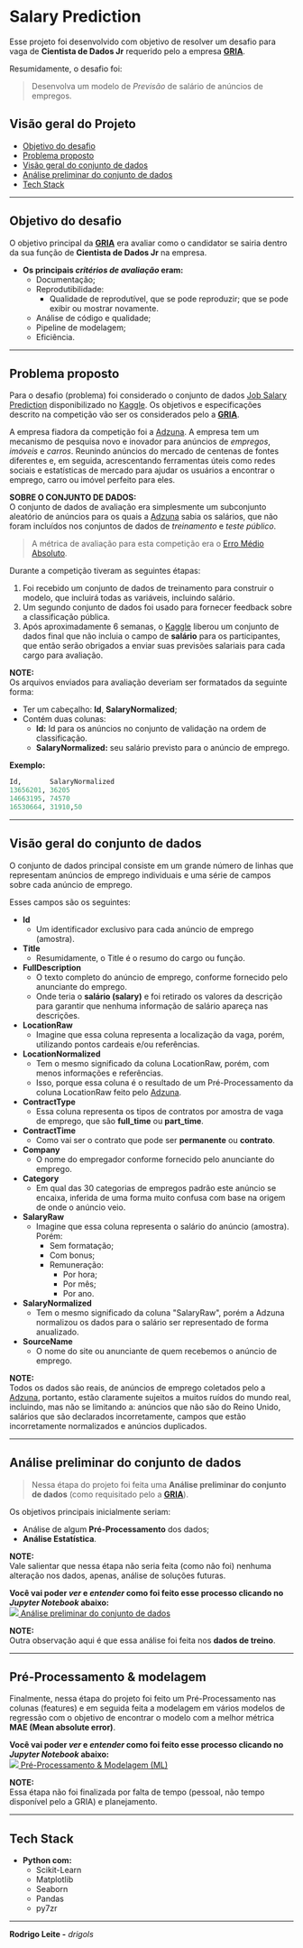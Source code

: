 # Salary Prediction

Esse projeto foi desenvolvido com objetivo de resolver um desafio para vaga de **Cientista de Dados Jr** requerido pelo a empresa **[GRIA](https://www.gria.io/)**.

Resumidamente, o desafio foi:

> Desenvolva um modelo de *Previsão* de salário de anúncios de empregos.

## Visão geral do Projeto

 - [Objetivo do desafio](#goal)
 - [Problema proposto](#problem)
 - [Visão geral do conjunto de dados](#data-overview)
 - [Análise preliminar do conjunto de dados](#preliminary-analysis)
 - [Tech Stack](#tech-stack)

---

<div id="goal"></div>

## Objetivo do desafio

O objetivo principal da **[GRIA](https://www.gria.io/)** era avaliar como o candidator se sairia dentro da sua função de **Cientista de Dados Jr** na empresa.

 - **Os principais *critérios de avaliação* eram:**
   - Documentação;
   - Reprodutibilidade:
     - Qualidade de reprodutível, que se pode reproduzir; que se pode exibir ou mostrar novamente.
   - Análise de código e qualidade;
   - Pipeline de modelagem;
   - Eficiência.

---

<div id="problem"></div>

## Problema proposto

Para o desafio (problema) foi considerado o conjunto de dados [Job Salary Prediction](https://www.kaggle.com/c/job-salary-prediction) disponibilizado no [Kaggle](https://www.kaggle.com/). Os objetivos e especificações descrito na competição vão ser os considerados pelo a **[GRIA](https://www.gria.io/)**.

A empresa fiadora da competição foi a [Adzuna](https://www.adzuna.co.uk/). A empresa tem um mecanismo de pesquisa novo e inovador para anúncios de *empregos*, *imóveis* e *carros*. Reunindo anúncios do mercado de centenas de fontes diferentes e, em seguida, acrescentando ferramentas úteis como redes sociais e estatísticas de mercado para ajudar os usuários a encontrar o emprego, carro ou imóvel perfeito para eles.

**SOBRE O CONJUNTO DE DADOS:**  
O conjunto de dados de avaliação era simplesmente um subconjunto aleatório de anúncios para os quais a [Adzuna](https://www.adzuna.co.uk/) sabia os salários, que não foram incluídos nos conjuntos de dados de *treinamento* e *teste público*.

> A métrica de avaliação para esta competição era o [Erro Médio Absoluto](https://en.wikipedia.org/wiki/Mean_absolute_error).

Durante a competição tiveram as seguintes étapas:
 1. Foi recebido um conjunto de dados de treinamento para construir o modelo, que incluirá todas as variáveis, incluindo salário.
 2. Um segundo conjunto de dados foi usado para fornecer feedback sobre a classificação pública.
 3. Após aproximadamente 6 semanas, o [Kaggle](https://www.kaggle.com/) liberou um conjunto de dados final que não incluia o campo de **salário** para os participantes, que então serão obrigados a enviar suas previsões salariais para cada cargo para avaliação.

**NOTE:**  
Os arquivos enviados para avaliação deveriam ser formatados da seguinte forma:
 - Ter um cabeçalho: **Id**, **SalaryNormalized**;
 - Contém duas colunas:
   - **Id:** Id para os anúncios no conjunto de validação na ordem de classificação.
   - **SalaryNormalized:** seu salário previsto para o anúncio de emprego.

**Exemplo:**  
```python
Id,       SalaryNormalized 
13656201, 36205 
14663195, 74570 
16530664, 31910,50 
```

---

<div id="data-overview"></div>

## Visão geral do conjunto de dados

O conjunto de dados principal consiste em um grande número de linhas que representam anúncios de emprego individuais e uma série de campos sobre cada anúncio de emprego.

Esses campos são os seguintes:

 - **Id**
   - Um identificador exclusivo para cada anúncio de emprego (amostra).
 - **Title**
   - Resumidamente, o Title é o resumo do cargo ou função.
 - **FullDescription**
   - O texto completo do anúncio de emprego, conforme fornecido pelo anunciante do emprego.
   - Onde teria o **salário (salary)** e foi retirado os valores da descrição para garantir que nenhuma informação de salário apareça nas descrições.
 - **LocationRaw**
   - Imagine que essa coluna representa a localização da vaga, porém, utilizando pontos cardeais e/ou referências.
 - **LocationNormalized**
   - Tem o mesmo significado da coluna LocationRaw, porém, com menos informações e referências.
   - Isso, porque essa coluna é o resultado de um Pré-Processamento da coluna LocationRaw feito pelo [Adzuna](https://www.adzuna.co.uk/).
 - **ContractType**
   - Essa coluna representa os tipos de contratos por amostra de vaga de emprego, que são **full_time** ou **part_time**.
 - **ContractTime**
   - Como vai ser o contrato que pode ser **permanente** ou **contrato**.
 - **Company**
   - O nome do empregador conforme fornecido pelo anunciante do emprego.
 - **Category**
   - Em qual das 30 categorias de empregos padrão este anúncio se encaixa, inferida de uma forma muito confusa com base na origem de onde o anúncio veio.
 - **SalaryRaw**
   - Imagine que essa coluna representa o salário do anúncio (amostra). Porém:
     - Sem formatação;
     - Com bonus;
     - Remuneração:
       - Por hora;
       - Por mês;
       - Por ano.
 - **SalaryNormalized**
   - Tem o mesmo significado da coluna "SalaryRaw", porém a Adzuna normalizou os dados para o salário ser representado de forma anualizado.
 - **SourceName**
   - O nome do site ou anunciante de quem recebemos o anúncio de emprego. 

**NOTE:**  
Todos os dados são reais, de anúncios de emprego coletados pelo a [Adzuna](https://www.adzuna.co.uk/), portanto, estão claramente sujeitos a muitos ruídos do mundo real, incluindo, mas não se limitando a: anúncios que não são do Reino Unido, salários que são declarados incorretamente, campos que estão incorretamente normalizados e anúncios duplicados.

---

<div id="preliminary-analysis"></div>

## Análise preliminar do conjunto de dados

> Nessa étapa do projeto foi feita uma **Análise preliminar do conjunto de dados** (como requisitado pelo a **[GRIA](https://www.gria.io/)**).

Os objetivos principais inicialmente seriam:

 - Análise de algum **Pré-Processamento** dos dados;
 - **Análise Estatística**.

**NOTE:**  
Vale salientar que nessa étapa não seria feita (como não foi) nenhuma alteração nos dados, apenas, análise de soluções futuras.

**Você vai poder *ver* e *entender* como foi feito esse processo clicando no *Jupyter Notebook* abaixo:**  
<a target="_blank" href="notebooks/preliminary-analysis.ipynb">
  <img src="images/jupyter-icon.ico" />
  Análise preliminar do conjunto de dados
</a>

**NOTE:**  
Outra observação aqui é que essa análise foi feita nos **dados de treino**.

---

<div id="preprocessing-ml"></div>

## Pré-Processamento & modelagem

Finalmente, nessa étapa do projeto foi feito um Pré-Processamento nas colunas (features) e em seguida feita a modelagem em vários modelos de regressão com o objetivo de encontrar o modelo com a melhor métrica **MAE (Mean absolute error)**.

**Você vai poder *ver* e *entender* como foi feito esse processo clicando no *Jupyter Notebook* abaixo:**  
<a target="_blank" href="notebooks/preprocessing-ml.ipynb">
  <img src="images/jupyter-icon.ico" />
  Pré-Processamento & Modelagem (ML)
</a>

**NOTE:**  
Essa étapa não foi finalizada por falta de tempo (pessoal, não tempo disponível pelo a GRIA) e planejamento.

---

<div id="tech-stack"></div>

## Tech Stack

 - **Python com:**
   - Scikit-Learn
   - Matplotlib
   - Seaborn
   - Pandas
   - py7zr

---

**Rodrigo Leite -** *drigols*

